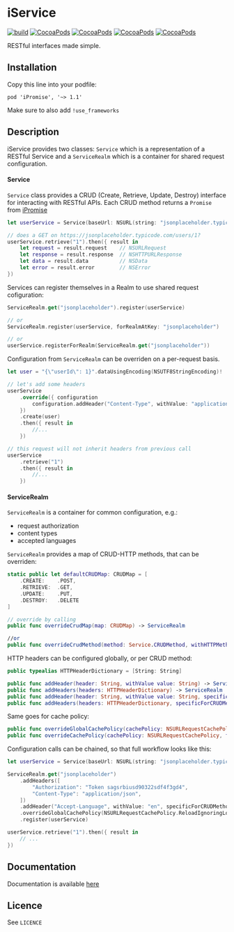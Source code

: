 # iService

[![build](https://travis-ci.org/theddnc/iService.svg?branch=master)](https://travis-ci.org/theddnc/iService)
[![CocoaPods](https://img.shields.io/cocoapods/v/iService.svg)](https://cocoapods.org/pods/iService)
[![CocoaPods](https://img.shields.io/cocoapods/l/iService.svg)](https://cocoapods.org/pods/iService)
[![CocoaPods](https://img.shields.io/cocoapods/p/iService.svg)](https://cocoapods.org/pods/iService)
[![CocoaPods](https://img.shields.io/cocoapods/metrics/doc-percent/iService.svg)](http://cocoadocs.org/docsets/iPromise/0.0.1/)

RESTful interfaces made simple. 

## Installation

Copy this line into your podfile:

```pod 'iPromise', '~> 1.1'```

Make sure to also add ```!use_frameworks```

## Description

iService provides two classes: ```Service``` which is a representation of a RESTful Service
and a ```ServiceRealm``` which is a container for shared request configuration. 

#### Service

```Service``` class provides a CRUD (Create, Retrieve, Update, Destroy) interface for interacting
with RESTful APIs. Each CRUD method returns a ```Promise``` from [iPromise](https://github.com/theddnc/iPromise)

```Swift
let userService = Service(baseUrl: NSURL(string: "jsonplaceholder.typicode.com/users")!)

// does a GET on https://jsonplaceholder.typicode.com/users/1?
userService.retrieve("1").then({ result in
    let request = result.request    // NSURLRequest
    let response = result.response  // NSHTTPURLResponse
    let data = result.data          // NSData
    let error = result.error        // NSError
})
```

Services can register themselves in a Realm to use shared request cofiguration:

```Swift
ServiceRealm.get("jsonplaceholder").register(userService)

// or 
ServiceRealm.register(userService, forRealmAtKey: "jsonplaceholder")

// or 
userService.registerForRealm(ServiceRealm.get("jsonplaceholder"))
```

Configuration from ```ServiceRealm``` can be overriden on a per-request basis.

```Swift
let user = "{\"userId\": 1}".dataUsingEncoding(NSUTF8StringEncoding)!

// let's add some headers
userService
    .override({ configuration
        configuration.addHeader("Content-Type", withValue: "application/json")
    })
    .create(user)
    .then({ result in
        //...
    })

// this request will not inherit headers from previous call
userService
    .retrieve("1")
    .then({ result in
        //...
    })
```

#### ServiceRealm

```ServiceRealm``` is a container for common configuration, e.g.:

- request authorization
- content types
- accepted languages

```ServiceRealm``` provides a map of CRUD-HTTP methods, that can be overriden:

```Swift
static public let defaultCRUDMap: CRUDMap = [
    .CREATE:    .POST,
    .RETRIEVE:  .GET,
    .UPDATE:    .PUT,
    .DESTROY:   .DELETE
]

// override by calling
public func overrideCrudMap(map: CRUDMap) -> ServiceRealm

//or
public func overrideCrudMethod(method: Service.CRUDMethod, withHTTPMethod httpMethod: Service.HTTPMethod) -> ServiceRealm
```

HTTP headers can be configured globally, or per CRUD method:

```Swift
public typealias HTTPHeaderDictionary = [String: String]

public func addHeader(header: String, withValue value: String) -> ServiceRealm 
public func addHeaders(headers: HTTPHeaderDictionary) -> ServiceRealm
public func addHeader(header: String, withValue value: String, specificForCRUDMethod crudMethod: Service.CRUDMethod) -> ServiceRealm
public func addHeaders(headers: HTTPHeaderDictionary, specificForCRUDMethod crudMethod: Service.CRUDMethod) -> ServiceRealm
```

Same goes for cache policy:

```Swift
public func overrideGlobalCachePolicy(cachePolicy: NSURLRequestCachePolicy) -> ServiceRealm
public func overrideCachePolicy(cachePolicy: NSURLRequestCachePolicy, forCrudMethod method: Service.CRUDMethod) -> ServiceRealm
```

Configuration calls can be chained, so that full workflow looks like this:

```Swift
let userService = Service(baseUrl: NSURL(string: "jsonplaceholder.typicode.com/users")!)

ServiceRealm.get("jsonplaceholder")
    .addHeaders([
        "Authorization": "Token sagsrbiusd90322sdf4f3gd4",
        "Content-Type": "application/json",
    ])
    .addHeader("Accept-Language", withValue: "en", specificForCRUDMethod: .RETRIEVE)
    .overrideGlobalCachePolicy(NSURLRequestCachePolicy.ReloadIgnoringLocalAndRemoteCacheData)
    .register(userService)

userService.retrieve("1").then({ result in
    // ...
})
```

## Documentation

Documentation is available [here](http://cocoadocs.org/docsets/iService/0.0.1/)

## Licence

See ```LICENCE```
